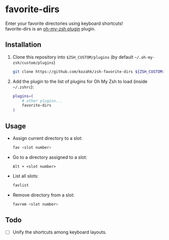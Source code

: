 # favorite-dirs

Enter your favorite directories using keyboard shortcuts!  
favorite-dirs is an [oh-my-zsh plugin](https://github.com/robbyrussell/oh-my-zsh) plugin.

## Installation

1. Clone this repository into `$ZSH_CUSTOM/plugins` (by default `~/.oh-my-zsh/custom/plugins`)

    ```sh
    git clone https://github.com/kozahk/zsh-favorite-dirs ${ZSH_CUSTOM:-~/.oh-my-zsh/custom}/plugins/favorite-dirs
    ```
2. Add the plugin to the list of plugins for Oh My Zsh to load (inside `~/.zshrc`):

    ```sh
    plugins=( 
        # other plugins...
        favorite-dirs
    )
    ```

## Usage

- Assign current directory to a slot:

    ```sh
    fav <slot number>
    ```

- Go to a directory assigned to a slot:

    ```
    Alt + <slot number>
    ```

- List all slots:

    ```sh
    favlist
    ```

- Remove directory from a slot:

    ```sh
    favrem <slot number>
    ```

## Todo
- [ ] Unify the shortcuts among keyboard layouts.
